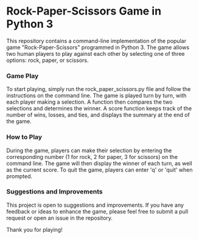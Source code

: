 # Rock-Paper-Scissors Game in Python 3
This repository contains a command-line implementation of the popular game "Rock-Paper-Scissors" programmed in Python 3. The game allows two human players to play against each other by selecting one of three options: rock, paper, or scissors.

### Game Play
To start playing, simply run the rock_paper_scissors.py file and follow the instructions on the command line. The game is played turn by turn, with each player making a selection. A function then compares the two selections and determines the winner. A score function keeps track of the number of wins, losses, and ties, and displays the summary at the end of the game.

### How to Play
During the game, players can make their selection by entering the corresponding number (1 for rock, 2 for paper, 3 for scissors) on the command line. The game will then display the winner of each turn, as well as the current score. To quit the game, players can enter 'q' or 'quit' when prompted.

### Suggestions and Improvements
This project is open to suggestions and improvements. If you have any feedback or ideas to enhance the game, please feel free to submit a pull request or open an issue in the repository.

Thank you for playing!
